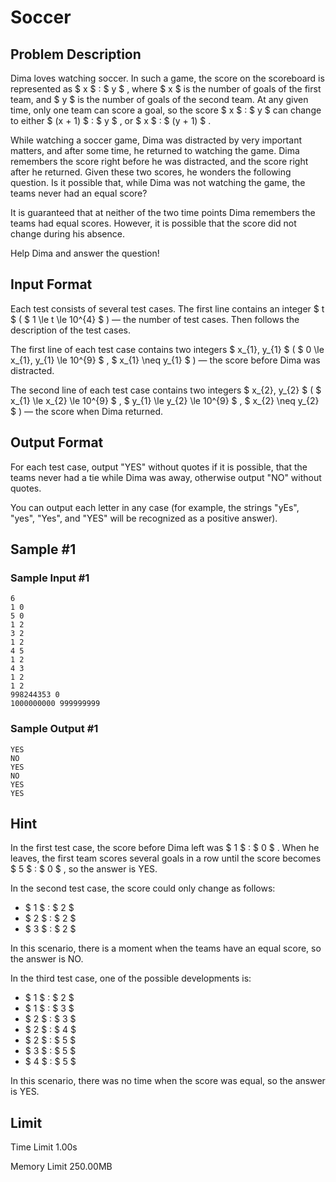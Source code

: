 # Soccer

## Problem Description

Dima loves watching soccer. In such a game, the score on the scoreboard is represented as $ x $ : $ y $ , where $ x $ is the number of goals of the first team, and $ y $ is the number of goals of the second team. At any given time, only one team can score a goal, so the score $ x $ : $ y $ can change to either $ (x + 1) $ : $ y $ , or $ x $ : $ (y + 1) $ .

While watching a soccer game, Dima was distracted by very important matters, and after some time, he returned to watching the game. Dima remembers the score right before he was distracted, and the score right after he returned. Given these two scores, he wonders the following question. Is it possible that, while Dima was not watching the game, the teams never had an equal score?

It is guaranteed that at neither of the two time points Dima remembers the teams had equal scores. However, it is possible that the score did not change during his absence.

Help Dima and answer the question!

## Input Format

Each test consists of several test cases. The first line contains an integer $ t $ ( $ 1 \le t \le 10^{4} $ ) — the number of test cases. Then follows the description of the test cases.

The first line of each test case contains two integers $ x_{1}, y_{1} $ ( $ 0 \le x_{1}, y_{1} \le 10^{9} $ , $ x_{1} \neq y_{1} $ ) — the score before Dima was distracted.

The second line of each test case contains two integers $ x_{2}, y_{2} $ ( $ x_{1} \le x_{2} \le 10^{9} $ , $ y_{1} \le y_{2} \le 10^{9} $ , $ x_{2} \neq y_{2} $ ) — the score when Dima returned.

## Output Format

For each test case, output "YES" without quotes if it is possible, that the teams never had a tie while Dima was away, otherwise output "NO" without quotes.

You can output each letter in any case (for example, the strings "yEs", "yes", "Yes", and "YES" will be recognized as a positive answer).

## Sample #1

### Sample Input #1

```
6
1 0
5 0
1 2
3 2
1 2
4 5
1 2
4 3
1 2
1 2
998244353 0
1000000000 999999999
```

### Sample Output #1

```
YES
NO
YES
NO
YES
YES
```

## Hint

In the first test case, the score before Dima left was $ 1 $ : $ 0 $ . When he leaves, the first team scores several goals in a row until the score becomes $ 5 $ : $ 0 $ , so the answer is YES.

In the second test case, the score could only change as follows:

- $ 1 $ : $ 2 $
- $ 2 $ : $ 2 $
- $ 3 $ : $ 2 $

In this scenario, there is a moment when the teams have an equal score, so the answer is NO.

In the third test case, one of the possible developments is:

- $ 1 $ : $ 2 $
- $ 1 $ : $ 3 $
- $ 2 $ : $ 3 $
- $ 2 $ : $ 4 $
- $ 2 $ : $ 5 $
- $ 3 $ : $ 5 $
- $ 4 $ : $ 5 $

In this scenario, there was no time when the score was equal, so the answer is YES.

## Limit



Time Limit
1.00s

Memory Limit
250.00MB